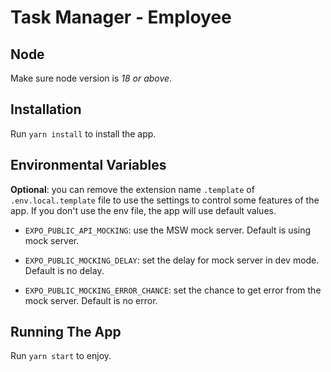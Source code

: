 # Task Manager - Employee

## Node

Make sure node version is _18 or above_.

## Installation

Run `yarn install` to install the app.

## Environmental Variables

**Optional**: you can remove the extension name `.template` of `.env.local.template` file to use the settings to control some features of the app. If you don't use the env file, the app will use default values.

- `EXPO_PUBLIC_API_MOCKING`: use the MSW mock server. Default is using mock server.

- `EXPO_PUBLIC_MOCKING_DELAY`: set the delay for mock server in dev mode. Default is no delay.

- `EXPO_PUBLIC_MOCKING_ERROR_CHANCE`: set the chance to get error from the mock server. Default is no error.

## Running The App

Run `yarn start` to enjoy.
